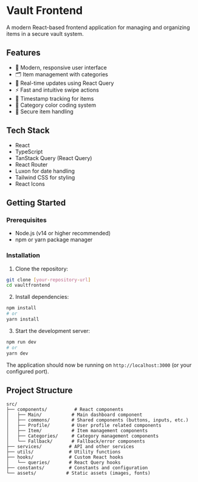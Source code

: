 # Vault Frontend

A modern React-based frontend application for managing and organizing items in a secure vault system.

## Features

- 📱 Modern, responsive user interface
- 🗂️ Item management with categories
- 🔄 Real-time updates using React Query
- ⚡ Fast and intuitive swipe actions
- 📅 Timestamp tracking for items
- 🎨 Category color coding system
- 🔐 Secure item handling

## Tech Stack

- React
- TypeScript
- TanStack Query (React Query)
- React Router
- Luxon for date handling
- Tailwind CSS for styling
- React Icons

## Getting Started

### Prerequisites

- Node.js (v14 or higher recommended)
- npm or yarn package manager

### Installation

1. Clone the repository:

```bash
git clone [your-repository-url]
cd vaultfrontend
```

2. Install dependencies:

```bash
npm install
# or
yarn install
```

3. Start the development server:

```bash
npm run dev
# or
yarn dev
```

The application should now be running on `http://localhost:3000` (or your configured port).

## Project Structure

```
src/
├── components/          # React components
│   ├── Main/           # Main dashboard component
│   ├── commons/        # Shared components (buttons, inputs, etc.)
│   ├── Profile/        # User profile related components
│   ├── Item/           # Item management components
│   ├── Categories/     # Category management components
│   └── Fallback/       # Fallback/error components
├── services/          # API and other services
├── utils/             # Utility functions
├── hooks/             # Custom React hooks
│   └── queries/       # React Query hooks
├── constants/         # Constants and configuration
└── assets/           # Static assets (images, fonts)
```
